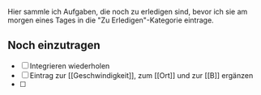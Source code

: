 Hier sammle ich Aufgaben, die noch zu erledigen sind, bevor ich sie am morgen eines Tages in die "Zu Erledigen"-Kategorie eintrage.

## Noch einzutragen

- [ ] Integrieren wiederholen
- [ ] Eintrag zur [[Geschwindigkeit]], zum [[Ort]] und zur [[B]] ergänzen
- [ ] 